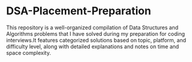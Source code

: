# DSA-Placement-Preparation
This repository is a well-organized compilation of Data Structures and Algorithms problems that I have solved during my preparation for coding interviews.It features categorized solutions based on topic, platform, and difficulty level, along with detailed explanations and notes on time and space complexity.
